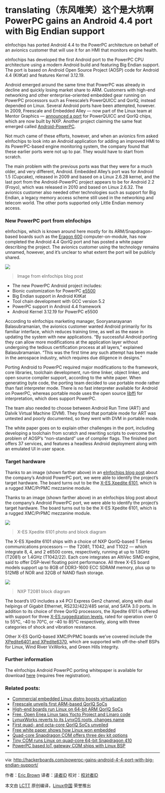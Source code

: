translating（东风唯笑）这个是大坑啊
PowerPC gains an Android 4.4 port with Big Endian support
===========================================================

eInfochips has ported Android 4.4 to the PowerPC architecture on behalf of an avionics customer that will use it for an HMI that monitors engine health.

eInfochips has developed the first Android port to the PowerPC CPU architecture using a modern Android build and featuring Big Endian support. The port is based on Android Open Source Project (AOSP) code for Android 4.4 (KitKat) and features Kernel 3.12.19.

Android emerged around the same time that PowerPC was already in decline and quickly losing market share to ARM. Customers with high-end networking and other enterprise-oriented embedded gear running on PowerPC processors such as Freescale’s PowerQUICC and QorIQ, instead depended on Linux. Several Android ports have been attempted, however. In 2009, Freescale and Embedded Alley — now part of the Linux team at Mentor Graphics — [announced a port][15] for PowerQUICC and QorIQ chips, which are now built by NXP. Another project claiming the same feat emerged called [Android-PowerPC][16].

Not much came of these efforts, however, and when an avionics firm asked eInfochips to look into an Android application for adding an improved HMI to its PowerPC-based engine monitoring system, the company found that these earlier ports were not up to par. They would have to start from scratch.

The main problem with the previous ports was that they were for a much older, and very different, Android. Embedded Alley’s port was for Android 1.5 (Cupcake), released in 2009 and based on a Linux 2.6.28 kernel, and the last port from the Android-PowerPC project appears to be for Android 2.2 (Froyo), which was released in 2010 and based on Linux 2.6.32. The avionics customer also needed other technologies such as support for Big Endian, a legacy memory access scheme still used in the networking and telecom world. The other ports supported only Little Endian memory access.

 
### New PowerPC port from eInfochips

eInfochips, which is known around here mostly for its ARM/Snapdragon-based boards such as the [Eragon 600][17] computer-on-module, has now completed the Android 4.4 QorIQ port and has posted a white paper describing the project. The avionics customer using the technology remains unnamed, however, and it’s unclear to what extent the port will be publicly shared.


![](http://hackerboards.com/files/einfochips_porting_android_on_powerpc-sm.jpg)
>Image from eInfochips blog post

- The new PowerPC Android project includes:
- Bionic customization for PowerPC [e5500][1]
- Big Endian support in Android KitKat
- Tool chain development with GCC version 5.2
- PowerPC support in Android 4.4 framework
- Android Kernel 3.12.19 for PowerPC e5500

According to eInfochips marketing manager, Sooryanarayanan Balasubramanian, the avionics customer wanted Android primarily for its familiar interface, which reduces training time, as well as the ease in updating the system with new applications. “By successful Android porting they can allow more modifications at the application layer without undergoing the tedious certification process at all layers,” explained Balasubramanian. “This was the first time any such attempt has been made in the aerospace industry, which requires due diligence in designs.”

Porting Android to PowerPC required major modifications to the framework, core libraries, toolchain development, run-time linker, object linker, and open source compiler support, according to the white paper. When generating byte code, the porting team decided to use portable mode rather than fast interpreter mode. There is no fast interpreter available for Android on PowerPC, whereas portable mode uses the open source [libffi][18] for interpretation, which does support PowerPC.

The team also needed to choose between Android Run Time (ART) and Dalvik Virtual Machine (DVM). They found that portable mode for ART was untested and poorly documented, so they went with DVM in portable mode.

The white paper goes on to explain other challenges in the port, including developing a toolchain from scratch and rewriting scripts to overcome the problem of AOSP’s “non-standard” use of compiler flags. The finished port offers 37 services, and features a headless Android deployment along with an emulated UI in user space.

 
### Target hardware

Thanks to an image (shown farther above) in an [eInfochips blog post][2] about the company’s Android PowerPC port, we were able to identify the project’s target hardware. The board turns out to be the [X-ES Xpedite 6101][3], which is a rugged XMC/PrPMC mezzanine module.

Thanks to an image (shown farther above) in an eInfochips blog post about the company’s Android PowerPC port, we were able to identify the project’s target hardware. The board turns out to be the X-ES Xpedite 6101, which is a rugged XMC/PrPMC mezzanine module.

![](http://hackerboards.com/files/xes_xpedite6101-sm.jpg)
>X-ES Xpedite 6101 photo and block diagram

The X-ES Xpedite 6101 ships with a choice of NXP QorIQ-based T Series communications processors — the T2081, T1042, and T1022 — which integrate 8, 4, and 2 e6500 cores, respectively, running at up to 1.8GHz (T2081) or 1.4GHz (T1042/22). Each core integrates an AltiVec SIMD engine, said to offer DSP-level floating point performance. All three X-ES board models support up to 8GB of DDR3-1600 ECC SDRAM memory, plus up to 512MB of NOR and 32GB of NAND flash storage.

![](http://hackerboards.com/files/nxp_qoriq_t2081_block-sm.jpg)
>NXP T2081 block diagram

The board’s I/O includes a x4 PCI Express Gen2 channel, along with dual helpings of Gigabit Ethernet, RS232/422/485 serial, and SATA 3.0 ports. In addition to its choice of three QorIQ processors, the Xpedite 6101 is offered with support for three [X-ES ruggedization levels][19], rated for operation over 0 to 55°C, -40 to 70°C, or -40 to 85°C respectively, along with three categories of shock and vibration resistance.

Other X-ES QorIQ-based XMC/PrPMC boards we’ve covered include the [XPedite6401 and XPedite6370][20], which are supported with off-the-shelf BSPs for Linux, Wind River VxWorks, and Green Hills Integrity.

 
### Further information

The eInfochips Android PowerPC porting whitepaper is available for download [here][4] (requires free registration).

### Related posts:

- [Commercial embedded Linux distro boosts virtualization][5]
- [Freescale unveils first ARM-based QorIQ SoCs][6]
- [High-end boards run Linux on 64-bit ARM QorIQ SoCs][7]
- [Free, Open Enea Linux taps Yocto Project and Linaro code][8]
- [LynuxWorks reverts to its LynxOS roots, changes name][9]
- [First quad- and octa-core QorIQ SoCs unveiled][10]
- [Free white paper shows how Linux won embedded][11]
- [Quad-core Snapdragon COM offers three dev kit options][12]
- [Tiny COM runs Linux on quad-core 64-bit Snapdragon 410][13]
- [PowerPC based IoT gateway COM ships with Linux BSP][14]


--------------------------------------------------------------------------------

via: http://hackerboards.com/powerpc-gains-android-4-4-port-with-big-endian-support/

作者：[Eric Brown][a]
译者：[译者ID](https://github.com/译者ID)
校对：[校对者ID](https://github.com/校对者ID)

本文由 [LCTT](https://github.com/LCTT/TranslateProject) 原创编译，[Linux中国](https://linux.cn/) 荣誉推出

[a]: http://hackerboards.com/powerpc-gains-android-4-4-port-with-big-endian-support/
[1]: http://linuxdevices.linuxgizmos.com/low-cost-powerquicc-chips-offer-flexible-interconnect-options/
[2]: https://www.einfochips.com/blog/k2-categories/aerospace/presenting-a-case-for-porting-android-on-powerpc-architecture.html
[3]: http://www.xes-inc.com/products/processor-mezzanines/xpedite6101/
[4]: http://biz.einfochips.com/portingandroidonpowerpc
[5]: http://hackerboards.com/commercial-embedded-linux-distro-boosts-virtualization/
[6]: http://hackerboards.com/freescale-unveils-first-arm-based-qoriq-socs/
[7]: http://hackerboards.com/high-end-boards-run-linux-on-64-bit-arm-qoriq-socs/
[8]: http://hackerboards.com/free-open-enea-linux-taps-yocto-and-linaro-code/
[9]: http://hackerboards.com/lynuxworks-reverts-to-its-lynxos-roots-changes-name/
[10]: http://hackerboards.com/first-quad-and-octa-core-qoriq-socs-unveiled/
[11]: http://hackerboards.com/free-white-paper-shows-how-linux-won-embedded/
[12]: http://hackerboards.com/quad-core-snapdragon-com-offers-three-dev-kit-options/
[13]: http://hackerboards.com/tiny-com-runs-linux-and-android-on-quad-core-64-bit-snapdragon-410/
[14]: http://hackerboards.com/powerpc-based-iot-gateway-com-ships-with-linux-bsp/
[15]: http://linuxdevices.linuxgizmos.com/android-ported-to-powerpc/
[16]: http://www.androidppc.com/
[17]: http://hackerboards.com/quad-core-snapdragon-com-offers-three-dev-kit-options/
[18]: https://sourceware.org/libffi/
[19]: http://www.xes-inc.com/capabilities/ruggedization/
[20]: http://hackerboards.com/high-end-boards-run-linux-on-64-bit-arm-qoriq-socs/


